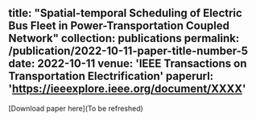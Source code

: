 title: "Spatial-temporal Scheduling of Electric Bus Fleet in Power-Transportation Coupled Network"
collection: publications
permalink: /publication/2022-10-11-paper-title-number-5
date: 2022-10-11
venue: 'IEEE Transactions on Transportation Electrification'
paperurl: 'https://ieeexplore.ieee.org/document/XXXX'
---


[Download paper here](To be refreshed)
